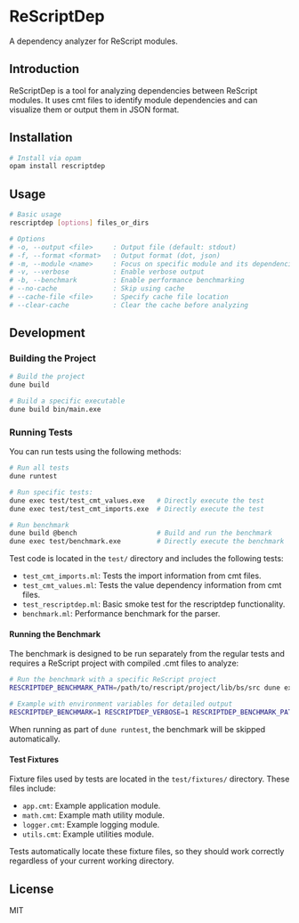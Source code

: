 # ReScriptDep

A dependency analyzer for ReScript modules.

## Introduction

ReScriptDep is a tool for analyzing dependencies between ReScript modules. It uses cmt files to identify module dependencies and can visualize them or output them in JSON format.

## Installation

```bash
# Install via opam
opam install rescriptdep
```

## Usage

```bash
# Basic usage
rescriptdep [options] files_or_dirs

# Options
# -o, --output <file>     : Output file (default: stdout)
# -f, --format <format>   : Output format (dot, json)
# -m, --module <name>     : Focus on specific module and its dependencies
# -v, --verbose           : Enable verbose output
# -b, --benchmark         : Enable performance benchmarking
# --no-cache              : Skip using cache
# --cache-file <file>     : Specify cache file location
# --clear-cache           : Clear the cache before analyzing
```

## Development

### Building the Project

```bash
# Build the project
dune build

# Build a specific executable
dune build bin/main.exe
```

### Running Tests

You can run tests using the following methods:

```bash
# Run all tests
dune runtest

# Run specific tests:
dune exec test/test_cmt_values.exe   # Directly execute the test
dune exec test/test_cmt_imports.exe  # Directly execute the test

# Run benchmark
dune build @bench                    # Build and run the benchmark
dune exec test/benchmark.exe         # Directly execute the benchmark
```

Test code is located in the `test/` directory and includes the following tests:

- `test_cmt_imports.ml`: Tests the import information from cmt files.
- `test_cmt_values.ml`: Tests the value dependency information from cmt files.
- `test_rescriptdep.ml`: Basic smoke test for the rescriptdep functionality.
- `benchmark.ml`: Performance benchmark for the parser.

#### Running the Benchmark

The benchmark is designed to be run separately from the regular tests and requires a ReScript project with compiled .cmt files to analyze:

```bash
# Run the benchmark with a specific ReScript project
RESCRIPTDEP_BENCHMARK_PATH=/path/to/rescript/project/lib/bs/src dune exec test/benchmark.exe

# Example with environment variables for detailed output
RESCRIPTDEP_BENCHMARK=1 RESCRIPTDEP_VERBOSE=1 RESCRIPTDEP_BENCHMARK_PATH=/path/to/project/lib/bs/src dune exec test/benchmark.exe
```

When running as part of `dune runtest`, the benchmark will be skipped automatically.

#### Test Fixtures

Fixture files used by tests are located in the `test/fixtures/` directory. These files include:

- `app.cmt`: Example application module.
- `math.cmt`: Example math utility module.
- `logger.cmt`: Example logging module.
- `utils.cmt`: Example utilities module.

Tests automatically locate these fixture files, so they should work correctly regardless of your current working directory.

## License

MIT 